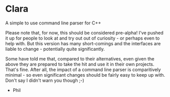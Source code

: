 Clara
=====

A simple to use command line parser for C++

Please note that, for now, this should be considered pre-alpha!
I've pushed it up for people to look at and try out out of curiosity - or perhaps even to help with.
But this version has many short-comings and the interfaces are liable to change - potentially quite significantly.

Some have told me that, compared to their alternatives, even given the above they are prepared to take the hit and use it in their own projects.
That's fine. After all, the impact of a command line parser is comparitively minimal - so even significant changes should be fairly easy to keep up with.
Don't say I didn't warn you though ;-)

- Phil
